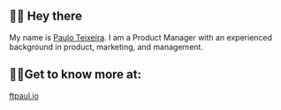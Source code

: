 

## 👋🏽 Hey there

My name is <u>Paulo Teixeira</u>. I am a Product Manager with an experienced background in product, marketing, and management.


## 🧙‍♂️Get to know more at: 

[ftpaul.io](https://ftpaul.io?utm_source=github.com&utm_medium=referral&utm_campaign=readme)


